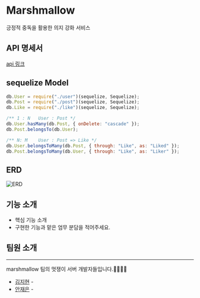 # Marshmallow

긍정적 중독을 활용한 의지 강화 서비스

## API 명세서

[api 링크](https://github.com/27th-sopkathon-marshmallow/marshmallow_server/wiki)

## sequelize Model

```javascript
db.User = require("./user")(sequelize, Sequelize);
db.Post = require("./post")(sequelize, Sequelize);
db.Like = require("./like")(sequelize, Sequelize);

/** 1 : N   User : Post */
db.User.hasMany(db.Post, { onDelete: "cascade" });
db.Post.belongsTo(db.User);

/** N: M    User : Post => Like */
db.User.belongsToMany(db.Post, { through: "Like", as: "Liked" });
db.Post.belongsToMany(db.User, { through: "Like", as: "Liker" });
```

## ERD

![ERD]()

## 기능 소개

- 핵심 기능 소개
- 구현한 기능과 맡은 엄무 분담을 적어주세요.

## 팀원 소개

---

marshmallow 팀의 멋쟁이 서버 개발자들입니다.👩🏻‍💻🤍

- [김지현](https://github.com/Jihyun247) -
- [안재은](https://github.com/JaeeunAhn) -
